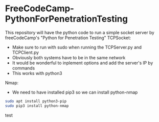 # FreeCodeCamp-PythonForPenetrationTesting
This repository will have the python code to run a simple socket server by freeCodeCamp's "Python for Penetration Testing"
TCPSocket:
- Make sure to run with sudo when running the TCPServer.py and TCPClient.py
- Obviously both systems have to be in the same network
- It would be wonderful to inplement options and add the server's IP by commands
- This works with python3

Nmap:
- We need to have installed pip3 so we can install python-nmap
```bash
sudo apt install python3-pip
sudo pip3 install python-nmap
```

test

